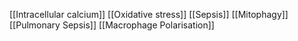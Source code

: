[[Intracellular calcium]]
[[Oxidative stress]]
[[Sepsis]]
[[Mitophagy]]
[[Pulmonary Sepsis]]
[[Macrophage Polarisation]]
